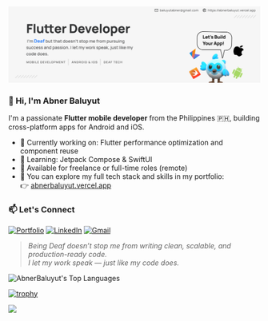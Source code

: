 ![My Banner](cover_photo.png)

### 👋 Hi, I'm Abner Baluyut

I'm a passionate **Flutter mobile developer** from the Philippines 🇵🇭, building cross-platform apps for Android and iOS.

- 🔭 Currently working on: Flutter performance optimization and component reuse
- 🌱 Learning: Jetpack Compose & SwiftUI
- 💼 Available for freelance or full-time roles (remote)
- 🧠 You can explore my full tech stack and skills in my portfolio:  
  👉 [abnerbaluyut.vercel.app](https://abnerbaluyut.vercel.app/)

### 📫 Let's Connect

[![Portfolio](https://img.shields.io/badge/Portfolio-000000?logo=vercel&logoColor=white)](https://abnerbaluyut.vercel.app/)
[![LinkedIn](https://img.shields.io/badge/LinkedIn-0A66C2?logo=linkedin&logoColor=white)](https://linkedin.com/in/abner-lawrence-baluyut-0969b5152/)
[![Gmail](https://img.shields.io/badge/Gmail-D14836?logo=gmail&logoColor=white)](mailto:baluyutabner@gmail.com)

> _Being Deaf doesn’t stop me from writing clean, scalable, and production-ready code.  
> I let my work speak — just like my code does._

![AbnerBaluyut's Top Languages](https://github-readme-stats.vercel.app/api/top-langs/?username=AbnerBaluyut&theme=vue-dark&show_icons=true&hide_border=true&layout=compact)

[![trophy](https://github-profile-trophy.vercel.app/?username=AbnerBaluyut&theme=onedark)](https://github.com/ryo-ma/github-profile-trophy)

![](https://komarev.com/ghpvc/?username=AbnerBaluyut&color=green)
